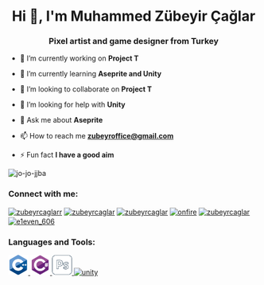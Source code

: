 <h1 align="center">Hi 👋, I'm Muhammed Zübeyir Çağlar</h1>
<h3 align="center">Pixel artist and game designer from Turkey</h3>


- 🔭 I’m currently working on **Project T**

- 🌱 I’m currently learning **Aseprite and Unity**

- 👯 I’m looking to collaborate on **Project T**

- 🤝 I’m looking for help with **Unity**

- 💬 Ask me about **Aseprite**

- 📫 How to reach me **zubeyroffice@gmail.com**

- ⚡ Fun fact **I have a good aim**


![jo-jo-jjba](https://github.com/user-attachments/assets/77cbb1d2-8567-4e12-a1a9-5500133e22f8)







<h3 align="left">Connect with me:</h3>
<p align="left">
<a href="https://dev.to/zubeyrcaglarr" target="blank"><img align="center" src="https://raw.githubusercontent.com/rahuldkjain/github-profile-readme-generator/master/src/images/icons/Social/devto.svg" alt="zubeyrcaglarr" height="30" width="40" /></a>
<a href="https://twitter.com/zubeyrcaglar" target="blank"><img align="center" src="https://raw.githubusercontent.com/rahuldkjain/github-profile-readme-generator/master/src/images/icons/Social/twitter.svg" alt="zubeyrcaglar" height="30" width="40" /></a>
<a href="https://linkedin.com/in/zubeyrcaglar" target="blank"><img align="center" src="https://raw.githubusercontent.com/rahuldkjain/github-profile-readme-generator/master/src/images/icons/Social/linked-in-alt.svg" alt="zubeyrcaglar" height="30" width="40" /></a>
<a href="https://stackoverflow.com/users/onfire" target="blank"><img align="center" src="https://raw.githubusercontent.com/rahuldkjain/github-profile-readme-generator/master/src/images/icons/Social/stack-overflow.svg" alt="onfire" height="30" width="40" /></a>
<a href="https://instagram.com/zubeyrcaglar" target="blank"><img align="center" src="https://raw.githubusercontent.com/rahuldkjain/github-profile-readme-generator/master/src/images/icons/Social/instagram.svg" alt="zubeyrcaglar" height="30" width="40" /></a>
<a href="https://www.youtube.com/c/e1even_606" target="blank"><img align="center" src="https://raw.githubusercontent.com/rahuldkjain/github-profile-readme-generator/master/src/images/icons/Social/youtube.svg" alt="e1even_606" height="30" width="40" /></a>
</p>

<h3 align="left">Languages and Tools:</h3>
<p align="left"> <a href="https://www.w3schools.com/cpp/" target="_blank" rel="noreferrer"> <img src="https://raw.githubusercontent.com/devicons/devicon/master/icons/cplusplus/cplusplus-original.svg" alt="cplusplus" width="40" height="40"/> </a> <a href="https://www.w3schools.com/cs/" target="_blank" rel="noreferrer"> <img src="https://raw.githubusercontent.com/devicons/devicon/master/icons/csharp/csharp-original.svg" alt="csharp" width="40" height="40"/> </a> <a href="https://www.photoshop.com/en" target="_blank" rel="noreferrer"> <img src="https://raw.githubusercontent.com/devicons/devicon/master/icons/photoshop/photoshop-line.svg" alt="photoshop" width="40" height="40"/> </a> <a href="https://unity.com/" target="_blank" rel="noreferrer"> <img src="https://www.vectorlogo.zone/logos/unity3d/unity3d-icon.svg" alt="unity" width="40" height="40"/> </a> </p>
